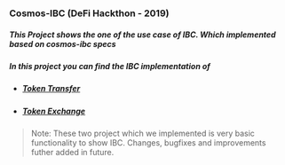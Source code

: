 ### Cosmos-IBC (DeFi Hackthon - 2019)


##### This Project shows the one of the use case of IBC. Which implemented based on cosmos-ibc specs 

##### In this project you can find the IBC implementation of 

- ##### [Token Transfer](docs/token-transfer.md)

- ##### [Token Exchange](docs/exchange-protocol.md)

> Note: These two project which we implemented is very basic functionality to show IBC. Changes, bugfixes and  improvements futher added in future.